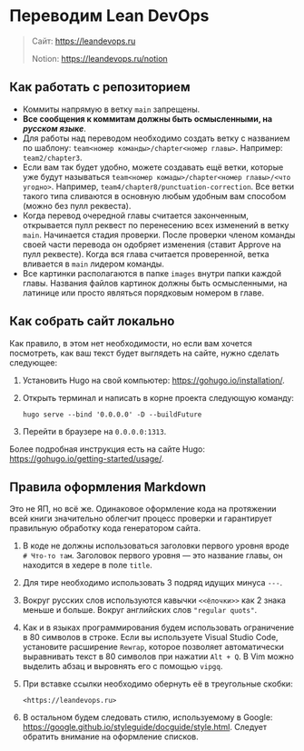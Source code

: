 # Переводим Lean DevOps

> Сайт: <https://leandevops.ru>
>
> Notion: <https://leandevops.ru/notion>

## Как работать с репозиторием

-  Коммиты напрямую в ветку `main` запрещены.
-  **Все сообщения к коммитам должны быть осмысленными, на _русском языке_**.
-  Для работы над переводом необходимо создать ветку с названием по шаблону:
   `team<номер команды>/chapter<номер главы>`. Например: `team2/chapter3`.
-  Если вам так будет удобно, можете создавать ещё ветки, которые уже будут
   называться `team<номер комады>/chapter<номер главы>/<что угодно>`. Например,
   `team4/chapter8/punctuation-correction`. Все ветки такого типа сливаются в
   основную любым удобным вам способом (можно без пулл реквеста).
-  Когда перевод очередной главы считается законченным, открывается пулл
   реквест по перенесению всех изменений в ветку `main`. Начинается стадия
   проверки.  После проверки членом команды своей части перевода он одобряет
   изменения (ставит Approve на пулл реквесте). Когда вся глава считается
   проверенной, ветка вливается в `main` лидером команды.
-  Все картинки располагаются в папке `images` внутри папки каждой главы.
   Названия файлов картинок должны быть осмысленными, на латинице или просто
   являться порядковым номером в главе.

## Как собрать сайт локально

Как правило, в этом нет необходимости, но если вам хочется посмотреть, как ваш
текст будет выглядеть на сайте, нужно сделать следующее:

1.  Установить Hugo на свой компьютер: https://gohugo.io/installation/.
1.  Открыть терминал и написать в корне проекта следующую команду:

        hugo serve --bind '0.0.0.0' -D --buildFuture

1.  Перейти в браузере на `0.0.0.0:1313`.

Более подробная инструкция есть на сайте Hugo:
<https://gohugo.io/getting-started/usage/>.

## Правила оформления Markdown

Это не ЯП, но всё же. Одинаковое оформление кода на протяжении всей книги
значительно облегчит процесс проверки и гарантирует правильную обработку кода
генератором сайта.

1.  В коде не должны использоваться заголовки первого уровня вроде `# Что-то
    там`. Заголовок первого уровня — это название главы, он находится в хедере
    в поле `title`.
1.  Для тире необходимо использовать 3 подряд идущих минуса `---`.
1.  Вокруг русских слов используются кавычки `<<ёлочки>>` как 2 знака меньше и
    больше. Вокруг английских слов `"regular quots"`.
1.  Как и в языках программирования будем использовать ограничение в 80
    символов в строке. Если вы используете Visual Studio Code, установите
    расширение `Rewrap`, которое позволяет автоматически выравнивать текст в 80
    символов при нажатии `Alt + Q`. В Vim можно выделить абзац и выровнять его
    с помощью `vipgq`.
1.  При вставке ссылки необходимо обернуть её в треугольные скобки:

        <https://leandevops.ru>

1.  В остальном будем следовать стилю, используемому в Google:
    <https://google.github.io/styleguide/docguide/style.html>. Следует обратить
    внимание на оформление списков.

